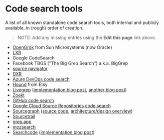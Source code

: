 # Code search tools

A list of all known standalone code search tools, both internal and publicly available, in (rough) order of creation.

> NOTE: Add any missing entries using the **Edit this page** link above.

- [OpenGrok](https://oracle.github.io/opengrok/) from Sun Microsystems (now Oracle)
- [LXR](https://lxr.sourceforge.io/en/index.php)
- Google CodeSearch
- Facebook TBGS ("The Big Grep Search") a.k.a. BigGrep
- [source navigator](http://sourcenav.sourceforge.net/)
- [DXR](https://github.com/mozilla/dxr)
- [Azure DevOps code search](https://docs.microsoft.com/en-us/azure/devops/project/search/get-started-search)
- [Hound](https://github.com/hound-search/hound) from Etsy
- [Livegrep](https://github.com/livegrep/livegrep) ([implementation blog post](https://blog.nelhage.com/2015/02/regular-expression-search-with-suffix-arrays/), [another blog post](https://slacker.ro/2020/02/03/reflections-on-software-performance/))
- [Zoekt](https://github.com/google/zoekt)
- [GitHub code search](https://cs.github.com)
- [Google Cloud Source Repositories code search](https://cloud.google.com/source-repositories/docs/searching-code)
- [Sourcegraph](https://sourcegraph.com) ([source code](https://github.com/sourcegraph/sourcegraph), [architecture/design overview](https://docs.sourcegraph.com/dev/background-information/architecture))
- [Sourcetrail](https://www.sourcetrail.com/)
- [grep.app](https://grep.app/)
- [mozsearch](https://github.com/mozsearch/mozsearch)
- [Searchcode](https://searchcode.com/) ([implementation blog post](https://boyter.org/posts/how-i-built-my-own-index-for-searchcode/))

